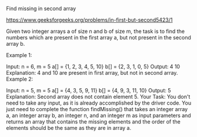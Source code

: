 Find missing in second array


https://www.geeksforgeeks.org/problems/in-first-but-second5423/1

Given two integer arrays a of size n and b of size m, the task is to find the numbers which are present in the first array a, but not present in the second array b.

Example 1:

Input: 
n = 6, m = 5
a[] = {1, 2, 3, 4, 5, 10}
b[] = {2, 3, 1, 0, 5}
Output: 
4 10
Explanation: 
4 and 10 are present in first array, but not in second array.
Example 2:

Input: 
n = 5, m = 5
a[] = {4, 3, 5, 9, 11}
b[] = {4, 9, 3, 11, 10}
Output: 
5  
Explanation: 
Second array does not contain element 5.
Your Task:
You don't need to take any input, as it is already accomplished by the driver code. You just need to complete the function findMissing() that takes an integer array a, an integer array b, an integer n, and an integer m as input parameters and returns an array that contains the missing elements and the order of the elements should be the same as they are in array a.
